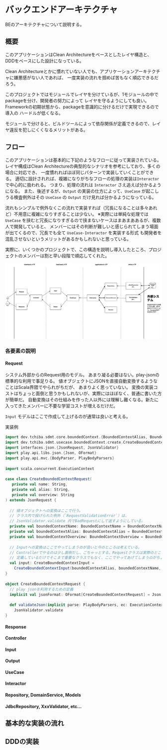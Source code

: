 # バックエンドアーキテクチャ

BEのアーキテクチャについて説明する。

## 概要

このアプリケーションはClean Architectureをベースとしたレイヤ構造と、
DDDをベースにした設計になっている。

Clean Architectureとかに慣れていない人でも、アプリケーションアーキテクチャに嫌悪感がない人であれば、
一度実装の流れを掴めば苦もなく順応できるだろう。

このプロジェクトではモジュールでレイヤを分けているが、1モジュールの中でpackageを分け、開発者の努力によって
レイヤを守るようにしても良い。Frameworkの初期状態から、packageを意識的に分けるだけで実現できるので導入の
ハードルが低くなる。

モジュールで分けると、ビルドツールによって依存関係が定義できるので、レイヤ違反を犯しにくくなるメリットがある。

## フロー

このアプリケーションは基本的に下記のようなフローに従って実装されている。
レイヤ構成はClean Architectureの典型的なシナリオを参考にしており、多くの場合に対応でき、
一度慣れればほぼ同じパターンで実装していくことができる。
適切に設計されれば、複雑になりがちなフローの処理の実装は`Interactor`で中心的に扱われる。
つまり、処理の流れは `Interactor` さえ追えば分かるようになる。
また、後述するが、`Output` の実装の仕方によって、`UseCase` が起こしうる検査例外はその `UseCase` の `Output`
だけ見れば分かるようになっている。

流れもシンプルで例外なくこの流れで実装すれば（冗長になることは多々あれど）不用意に複雑になりすぎることは少ない。
※実際には単純な処理では `UseCase` を挟むと冗長になりすぎるので挟まないケースはまあまああるが、複数人で開発していると、
メンバーにはその判断が難しいと感じられてしまう場面が出てくるので、冗長でも全て `UseCase-Interactor` を実装する形式
も開発者を混乱させないというメリットがあるかもしれないと思っている。

実際に、いくつかのプロジェクトで、この構造を説明し導入したところ、プロジェクトのメンバーは割と早い段階で順応してくれた。

![基本的なデータフロー](flow-overview.png)

### 各要素の説明

#### Request

システム外部からのRequest用のモデル。
あまり凝る必要はない。play-jsonの標準的な利用で事足りる。
値オブジェクトにJSONを直接自動変換するようなことはScala界隈でやられがちだが、 あまりよく思っていない。
変換の実装コストはちょっと面倒と思うかもしれないが、実際にはほぼなく、普通に書いた方が簡単だ。
自動変換はその仕組みを作った人以外には理解し難くなる。新たに入ってきたメンバーに不要な学習コストが増えるだけだ。

`Input` モデルはここで作成して上げるのが通常は良いと考える。

実装例

```scala
import dev.tchiba.sdmt.core.boundedContext.{BoundedContextAlias, BoundedContextName, BoundedContextOverview}
import dev.tchiba.sdmt.usecase.boundedContext.create.CreateBoundedContextInput
import interfaces.json.{JsonRequest, JsonValidator}
import play.api.libs.json.{Json, OFormat}
import play.api.mvc.{BodyParser, PlayBodyParsers}

import scala.concurrent.ExecutionContext

case class CreateBoundedContextRequest(
   private val name: String,
   private val alias: String,
   private val overview: String
) extends JsonRequest {
  
  // 値オブジェクトへの変換はここで行う。
  // クラス内で投げられた例外（`RequestValidationError`）は、
  // JsonValidator.validate 内でBadRequestにして返すようにしている。
  private val boundedContextName: BoundedContextName = BoundedContextName.validate(name).leftThrow
  private val boundedContextAlias: BoundedContextAlias = BoundedContextAlias.validate(alias).leftThrow
  private val boundedContextOverview: BoundedContextOverview = BoundedContextOverview.validate(overview).leftThrow

  // Inputへの変換はここでやってしまうのが良いと今のところは考えている。
  // Controllerでやるのは少し面倒だし、ごちゃっとする。Requestクラスは実際のところデータ型を
  // 定義しているだけでそこまで重要なクラスでもなく、ここでやってあげてしまうのがちょうど良い。
  val input: CreateBoundedContextInput =
    CreateBoundedContextInput(boundedContextAlias, boundedContextName, boundedContextOverview)
}

object CreateBoundedContextRequest {
  // play jsonを利用するための定義
  implicit val jsonFormat: OFormat[CreateBoundedContextRequest] = Json.format[CreateBoundedContextRequest]
  
  def validateJson(implicit parse: PlayBodyParsers, ec: ExecutionContext): BodyParser[CreateBoundedContextRequest] =
    JsonValidator.validate
}
```

#### Response

#### Controller

#### Input

#### Output

#### UseCase

#### Interactor

#### Repository, DomainService, Models

#### JdbcRepository, XxxValidator, etc...


## 基本的な実装の流れ


## DDDの実装